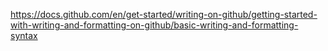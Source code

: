 https://docs.github.com/en/get-started/writing-on-github/getting-started-with-writing-and-formatting-on-github/basic-writing-and-formatting-syntax

